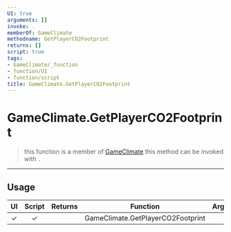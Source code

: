 ```yaml
---
UI: true
arguments: []
invoke: .
memberOf: GameClimate
methodname: GetPlayerCO2Footprint
returns: []
script: true
tags:
- GameClimate/_function
- function/UI
- function/script
title: GameClimate.GetPlayerCO2Footprint
---
```

# GameClimate.GetPlayerCO2Footprint
> this function is a member of [GameClimate](civ-6/lua/GameClimate.md)
> this method can be invoked with `.`
-----
## Usage
|  UI | Script | Returns | Function | Arguments |
|:---:|:------:|-------:|:--------:|:---------|
|✓|✓||GameClimate.GetPlayerCO2Footprint||
